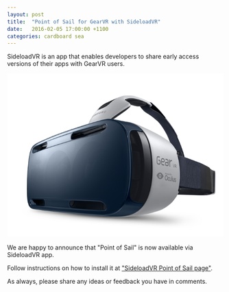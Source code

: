 ```yaml
---
layout: post
title:  "Point of Sail for GearVR with SideloadVR"
date:   2016-02-05 17:00:00 +1100
categories: cardboard sea
---
```


SideloadVR is an app that enables developers to share early access versions of their apps with GearVR users.

![Sailing Terms](/assets/gearvr.png)

We are happy to announce that "Point of Sail" is now available via SideloadVR app.

Follow instructions on how to install it at ["SideloadVR Point of Sail page"](http://sideloadvr.com/detail.php?id=31).

As always, please share any ideas or feedback you have in comments.